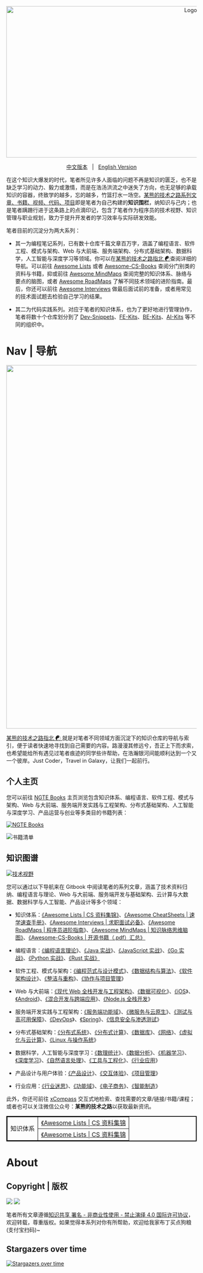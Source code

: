 <p align="center">
  <a href="https://github.com/wx-chevalier/Developer-Zero-To-Mastery">
    <img src="https://assets.ng-tech.icu/item/header.svg" alt="Logo" style="width: 100vw;height: 400px" />
  </a>

  <p align="center">
    <a href="./README.md">中文版本</a>
    <span style="margin:0 8px;">|</span>
    <a href="./README-en.md">English Version</a>
  </p>
</p>

在这个知识大爆发的时代，笔者所见许多人面临的问题不再是知识的匮乏，也不是缺乏学习的动力、毅力或激情，而是在浩汤洪流之中迷失了方向，也无足够的承载知识的容器，终致学的越多，忘的越多，竹篮打水一场空。[某熊的技术之路系列文章、书籍、视频、代码、项目](https://github.com/wx-chevalier)即是笔者为自己构建的**知识围栏**，纳知识与己内；也是笔者蹒跚行进于这条路上的点滴印记，包含了笔者作为程序员的技术视野、知识管理与职业规划，致力于提升开发者的学习效率与实际研发效能。

笔者目前的沉淀分为两大系列：

- 其一为编程笔记系列，已有数十仓库千篇文章百万字，涵盖了编程语言、软件工程、模式与架构、Web 与大前端、服务端架构、分布式基础架构、数据科学，人工智能与深度学习等领域。你可以在[某熊的技术之路指北 ☯](https://github.com/wx-chevalier/Developer-Zero-To-Mastery)查阅详细的导航。可以前往 [Awesome Lists](https://ngte-al.gitbook.io/i/) 或者 [Awesome-CS-Books](https://github.com/wx-chevalier/Awesome-CS-Books) 查阅分门别类的资料与书籍，抑或前往 [Awesome MindMaps](https://github.com/wx-chevalier/Awesome-MindMaps) 查阅完整的知识体系、脉络与要点的脑图，或者 [Awesome RoadMaps](https://github.com/wx-chevalier/Awesome-RoadMaps) 了解不同技术领域的进阶指南。最后，你还可以前往 [Awesome Interviews](https://github.com/wx-chevalier/Awesome-Interviews) 做最后面试前的准备，或者用常见的技术面试题去检验自己学习的结果。

- 其二为代码实践系列。对应于笔者的知识体系，也为了更好地进行管理协作，笔者将数十个仓库划分到了 [Dev-Snippets](https://github.com/Dev-Snippets)、[FE-Kits](https://github.com/FE-Kits)、[BE-Kits](https://github.com/BE-Kits)、[AI-Kits](https://github.com/AI-Kits) 等不同的组织中。

# Nav | 导航

<img src="https://assets.ng-tech.icu/item/20230304111036.png" style="width:100vw">

[某熊的技术之路指北 ☯ ](https://github.com/wx-chevalier/Developer-Zero-To-Mastery)就是对笔者不同领域方面沉淀下的知识仓库的导航与索引，便于读者快速地寻找到自己需要的内容。路漫漫其修远兮，吾正上下而求索，也希望能给所有遇见过笔者痕迹的同学些许帮助，在浩瀚银河间能顺利达到一个又一个彼岸。Just Coder，Travel in Galaxy，让我们一起前行。

## 个人主页

您可以前往 [NGTE Books](https://ng-tech.icu/books-gallery/) 主页浏览包含知识体系、编程语言、软件工程、模式与架构、Web 与大前端、服务端开发实践与工程架构、分布式基础架构、人工智能与深度学习、产品运营与创业等多类目的书籍列表：

[![NGTE Books](https://pic.imgdb.cn/item/607a8fef8322e6675c691315.png)](https://ng-tech.icu/books-gallery/)

![书籍清单](https://pic.imgdb.cn/item/607a91f48322e6675c6e5c65.png)

## 知识图谱

[![技术视野](https://s3.ax1x.com/2021/02/21/yTSKdH.png)](https://github.com/wx-chevalier/Awesome-MindMaps)

您可以通过以下导航来在 Gitbook 中阅读笔者的系列文章，涵盖了技术资料归纳、编程语言与理论、Web 与大前端、服务端开发与基础架构、云计算与大数据、数据科学与人工智能、产品设计等多个领域：

- 知识体系：[《Awesome Lists | CS 资料集锦》](https://ng-tech.icu/books/Awesome-Lists)、[《Awesome CheatSheets | 速学速查手册》](https://ng-tech.icu/books/Awesome-CheatSheets)、[《Awesome Interviews | 求职面试必备》](https://ng-tech.icu/books/Awesome-Interviews)、[《Awesome RoadMaps | 程序员进阶指南](https://ng-tech.icu/books/Awesome-RoadMaps)》、[《Awesome MindMaps | 知识脉络思维脑图》](https://ng-tech.icu/books/Awesome-MindMaps)、[《Awesome-CS-Books | 开源书籍（.pdf）汇总》](https://github.com/wx-chevalier/Awesome-CS-Books)

- 编程语言：[《编程语言理论](https://ng-tech.icu/books/ProgrammingLanguage-Notes/#/)》、[《Java 实战](https://ng-tech.icu/books/Java-Notes)》、[《JavaScript 实战](https://ng-tech.icu/books/JavaScript-Notes)》、[《Go 实战》](https://ng-tech.icu/books/Go-Notes)、[《Python 实战》](https://ng-tech.icu/books/ProgrammingLanguage-Notes/#/)、[《Rust 实战》](https://ng-tech.icu/books/ProgrammingLanguage-Notes/#/)

- 软件工程、模式与架构：[《编程范式与设计模式](https://ng-tech.icu/books/DesignPattern-Notes/)》、[《数据结构与算法](https://ng-tech.icu/books/AlgoDS-Notes/)》、[《软件架构设计](https://ng-tech.icu/books/SoftwareArchitecture-Notes/)》、[《整洁与重构](https://ng-tech.icu/books/SoftwareEngineering-Notes/)》、[《协作与项目管理](https://ng-tech.icu/books/SoftwareEngineering-Notes/)》

* Web 与大前端：[《现代 Web 全栈开发与工程架构》](https://ng-tech.icu/books/Web-Notes/)、[《数据可视化](https://ng-tech.icu/books/Frontend-Notes/)》、[《iOS](https://ng-tech.icu/books/Frontend-Notes/)》、[《Android](https://ng-tech.icu/books/Frontend-Notes/)》、[《混合开发与跨端应用](https://ng-tech.icu/books/Web-Notes/)》、[《Node.js 全栈开发](https://ng-tech.icu/books/Node-Notes/)》

* 服务端开发实践与工程架构：[《服务端功能域](https://ng-tech.icu/books/Backend-Notes/#/)》、[《微服务与云原生](https://ng-tech.icu/books/MicroService-Notes/#/)》、[《测试与高可用保障](https://ng-tech.icu/books/Backend-Notes/#/)》、[《DevOps](https://ng-tech.icu/books/Backend-Notes/#/)》、[《Spring](https://ng-tech.icu/books/Spring-Notes/#/)》、[《信息安全与渗透测试](https://ng-tech.icu/books/Backend-Notes/#/)》

* 分布式基础架构：[《分布式系统](https://ng-tech.icu/books/DistributedSystem-Notes/#/)》、[《分布式计算](https://ng-tech.icu/books/DistributedSystem-Notes/#/)》、[《数据库](https://github.com/wx-chevalier/Database-Notes)》、[《网络](https://ng-tech.icu/books/DistributedSystem-Notes/#/)》、[《虚拟化与云计算](https://github.com/wx-chevalier/Cloud-Notes)》、[《Linux 与操作系统](https://github.com/wx-chevalier/Linux-Notes)》

* 数据科学，人工智能与深度学习：[《数理统计](https://ng-tech.icu/books/Mathematics-Notes/#/)》、[《数据分析](https://ng-tech.icu/books/AI-Notes/#/)》、[《机器学习](https://ng-tech.icu/books/AI-Notes/#/)》、[《深度学习](https://ng-tech.icu/books/AI-Notes/#/)》、[《自然语言处理](https://ng-tech.icu/books/AI-Notes/#/)》、[《工具与工程化](https://ng-tech.icu/books/AI-Notes/#/)》、[《行业应用](https://ng-tech.icu/books/AI-Notes/#/)》

* 产品设计与用户体验：[《产品设计](https://ng-tech.icu/books/Product-Notes/#/)》、[《交互体验](https://ng-tech.icu/books/Product-Notes/#/)》、[《项目管理](https://ng-tech.icu/books/Product-Notes/#/)》

* 行业应用：[《行业迷思](https://github.com/wx-chevalier/Business-Notes)》、[《功能域](https://github.com/wx-chevalier/Business-Notes)》、[《电子商务](https://github.com/wx-chevalier/Business-Notes)》、[《智能制造](https://github.com/wx-chevalier/Business-Notes)》

此外，你还可前往 [xCompass](https://ng-tech.icu/books/) 交互式地检索、查找需要的文章/链接/书籍/课程；或者也可以关注微信公众号：**某熊的技术之路**以获取最新资讯。

<table
  border="2"
  bordercolor="black"
  width="300"
  cellspacing="0"
  cellpadding="5"
>
  <!-- 知识体系 -->
  <tr>
    <td rowspan="2">知识体系</td>
    <td>
      <a href="https://ng-tech.icu/books/Awesome-Lists" rel="nofollow"
        >《Awesome Lists | CS 资料集锦</a
      >
    </td>
  </tr>
  <tr>
    <td>
      <a href="https://ng-tech.icu/books/Awesome-Lists" rel="nofollow"
        >《Awesome Lists | CS 资料集锦</a
      >
    </td>
  </tr>
</table>

# About

## Copyright | 版权

![](https://parg.co/bDY) ![](https://parg.co/bDm)

笔者所有文章遵循[知识共享 署名 - 非商业性使用 - 禁止演绎 4.0 国际许可协议](https://creativecommons.org/licenses/by-nc-nd/4.0/deed.zh)，欢迎转载，尊重版权。如果觉得本系列对你有所帮助，欢迎给我家布丁买点狗粮(支付宝扫码)~

## Stargazers over time

[![Stargazers over time](https://starchart.cc/wx-chevalier/Developer-Zero-To-Mastery.svg)](https://starchart.cc/wx-chevalier/Developer-Zero-To-Mastery)
